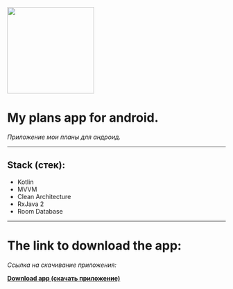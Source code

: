 <img src="https://github.com/user-attachments/assets/274cdf6f-a9e8-415a-b130-c32adfa49b46" width="200" />

# **My plans app for android.**  
*Приложение мои планы для андроид.*

---

## **Stack (стек):**
- Kotlin  
- MVVM  
- Clean Architecture
- RxJava 2
- Room Database

---

# **The link to download the app:**
*Cсылка на скачивание приложения:*


[**Download app (скачать приложение)**](https://www.rustore.ru/catalog/app/com.andef.myplans)
